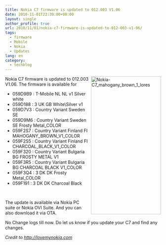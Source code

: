 ```yaml
---
title: Nokia C7 firmware is updated to 012.003 V1.06
date: 2010-11-01T22:39:00+00:00
layout: single
author_profile: true
url: 2010/11/01/nokia-c7-firmware-is-updated-to-012-003-v1-06/
tags:
  - firmware
  - Mobile
  - Nokia
  - Updates
lang: en
category: 
  - techblog
---
```

[<img title="Nokia-C7_mahogany_brown_1_lores" border="0" alt="Nokia-C7_mahogany_brown_1_lores" align="right" src="http://lh4.ggpht.com/_vaUVXcmC3OI/TM86kPkkiAI/AAAAAAAAC_c/J4RxzROS2qs/Nokia-C7_mahogany_brown_1_lores_thumb%5B6%5D.jpg?imgmax=800" width="226" height="446" />](http://lh5.ggpht.com/_vaUVXcmC3OI/TM86iXZAOOI/AAAAAAAAC_Y/nItMf_QbJPY/s1600-h/Nokia-C7_mahogany_brown_1_lores%5B5%5D.jpg)Nokia C7 firmware is updated to 012.003 V1.06. The firmware is available for

  * 059D9B9 : T-Mobile NL NL v1 Silver white 
  * 059D188 : 3 UK GB White\Silver v1 
  * 059D7V3 : Country Variant Sweden SE 
  * 059D9M6 : Country Variant Sweden SE Frosty Metal_COLOR 
  * 059F2S7 : Country Variant Finland FI MAHOGANY\_BROWN\_V1_COLOR 
  * 059F2S5 : Country Variant Finland FI CHARCOAL\_BLACK\_V1_COLOR 
  * 059F320 : Country Variant Bulgaria BG FROSTY METAL V1 
  * 059F3R5 : Country Variant Bulgaria BG CHARCOAL BLACK V1_COLOR 
  * 059F3Q4 : 3 DK DK Frosty Metal_COLOR 
  * 059F191 : 3 DK DK Charcoal Black

 

The update is available via Nokia PC suite or Nokia OVI Suite. And you can also download it via OTA.

No Change logs till now. Do let us know if you update your C7 and find any changes.

_Credit to_ [_http://lovemynokia.com_](http://lovemynokia.com/)